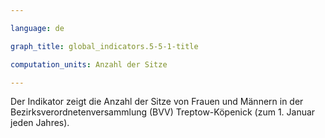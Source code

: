 ```yaml
---

language: de   

graph_title: global_indicators.5-5-1-title

computation_units: Anzahl der Sitze

---
```


Der Indikator zeigt die Anzahl der Sitze von Frauen und Männern in der Bezirksverordnetenversammlung (BVV) Treptow-Köpenick (zum 1. Januar jeden Jahres).
